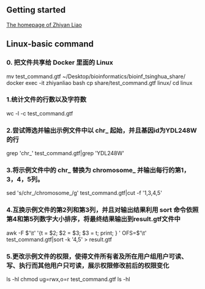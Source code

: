 ## Getting started
[The homepage of Zhiyan Liao](https://github.com/LeoLeo0302)

## Linux-basic command
### 0. 把文件共享给 Docker 里面的 Linux
mv test_command.gtf ~/Desktop/bioinformatics/bioinf_tsinghua_share/
docker exec -it zhiyanliao bash
cp share/test_command.gtf linux/
cd linux

### 1.统计文件的行数以及字符数
wc -l -c test_command.gtf

### 2.尝试筛选并输出示例文件中以 chr_ 起始，并且基因id为YDL248W的行
grep 'chr_' test_command.gtf|grep 'YDL248W'

### 3.将示例文件中的 chr_ 替换为 chromosome_ 并输出每行的第1，3，4，5列。
sed 's/chr_/chromosome_/g' test_command.gtf|cut -f '1,3,4,5'

### 4.互换示例文件的第2列和第3列，并且对输出结果利用 sort 命令依照第4和第5列数字大小排序，将最终结果输出到result.gtf文件中
awk -F $'\t' '{t = $2; $2 = $3; $3 = t; print; } ' OFS=$'\t' test_command.gtf|sort -k '4,5' > result.gtf

### 5.更改示例文件的权限，使得文件所有者及所在用户组用户可读、写、执行而其他用户只可读，展示权限修改前后的权限变化
ls -hl
chmod ug=rwx,o=r test_command.gtf
ls -hl

